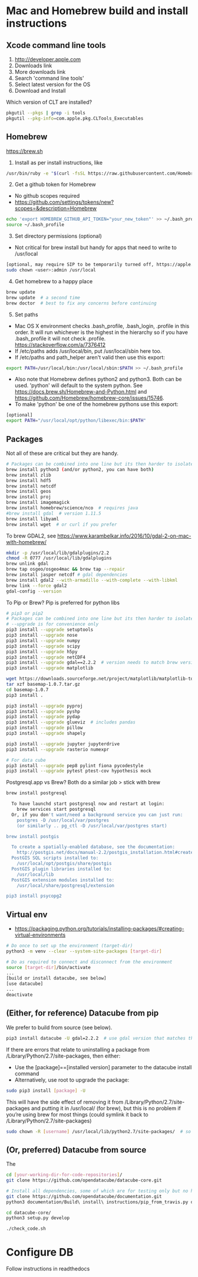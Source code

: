 # Mac and Homebrew build and install instructions

## Xcode command line tools
1. http://developer.apple.com
2. Downloads link
3. More downloads link
4. Search 'command line tools'
5. Select latest version for the OS
6. Download and Install

Which version of CLT are installed?
```bash
pkgutil --pkgs | grep -i tools
pkgutil --pkg-info=com.apple.pkg.CLTools_Executables
```

## Homebrew
https://brew.sh

1. Install as per install instructions, like
```bash
/usr/bin/ruby -e "$(curl -fsSL https://raw.githubusercontent.com/Homebrew/install/master/install)"
```

2. Get a github token for Homebrew
  * No github scopes required
  * https://github.com/settings/tokens/new?scopes=&description=Homebrew
```bash
echo 'export HOMEBREW_GITHUB_API_TOKEN="your_new_token"' >> ~/.bash_profile
source ~/.bash_profile
```

3. Set directory permissions (optional)
  * Not critical for brew install but handy for apps that need to write to /usr/local
```bash
[optional, may require SIP to be temporarily turned off, https://apple.stackexchange.com/questions/208478]
sudo chown <user>:admin /usr/local
```

4. Get homebrew to a happy place
```bash
brew update
brew update  # a second time
brew doctor  # best to fix any concerns before continuing
```

5. Set paths
  * Mac OS X environment checks .bash_profile, .bash_login, .profile in this order. It will run whichever is the highest in the hierarchy so if you have .bash_profile it will not check .profile. https://stackoverflow.com/a/7376412
  * If /etc/paths adds /usr/local/bin, put /usr/local/sbin here too.
  * If /etc/paths and path_helper aren't valid then use this export:
```bash
export PATH=/usr/local/bin:/usr/local/sbin:$PATH >> ~/.bash_profile
```
  * Also note that Homebrew defines python2 and python3. Both can be used. 'python' will default to the system python. See https://docs.brew.sh/Homebrew-and-Python.html and https://github.com/Homebrew/homebrew-core/issues/15746.
  * To make 'python' be one of the homebrew pythons use this export:
```bash
[optional]
export PATH="/usr/local/opt/python/libexec/bin:$PATH"
```

## Packages
Not all of these are critical but they are handy.
```bash
# Packages can be combined into one line but its then harder to isolate and fix any errors
brew install python3 (and/or python2, you can have both)
brew install zlib
brew install hdf5
brew install netcdf
brew install geos
brew install proj
brew install imagemagick
brew install homebrew/science/nco  # requires java
#brew install gdal  # version 1.11.5
brew install libyaml
brew install wget  # or curl if you prefer
```
To brew GDAL2, see https://www.karambelkar.info/2016/10/gdal-2-on-mac-with-homebrew/
```bash
mkdir -p /usr/local/lib/gdalplugins/2.2
chmod -R 0777 /usr/local/lib/gdalplugins
brew unlink gdal
brew tap osgeo/osgeo4mac && brew tap --repair
brew install jasper netcdf # gdal dependencies
brew install gdal2 --with-armadillo --with-complete --with-libkml
brew link --force gdal2
gdal-config --version
```

To Pip or Brew? Pip is preferred for python libs
```bash
# pip3 or pip2
# Packages can be combined into one line but its then harder to isolate and fix any errors
# --upgrade is for convenience only
pip3 install --upgrade setuptools
pip3 install --upgrade nose
pip3 install --upgrade numpy
pip3 install --upgrade scipy
pip3 install --upgrade h5py
pip3 install --upgrade netCDF4
pip3 install --upgrade gdal==2.2.2  # version needs to match brew version, e.g. 1.11.5 if using standard brew
pip3 install --upgrade matplotlib

wget https://downloads.sourceforge.net/project/matplotlib/matplotlib-toolkits/basemap-1.0.7/basemap-1.0.7.tar.gz
tar xzf basemap-1.0.7.tar.gz
cd basemap-1.0.7
pip3 install .

pip3 install --upgrade pyproj
pip3 install --upgrade pyshp
pip3 install --upgrade pydap
pip3 install --upgrade glueviz  # includes pandas
pip3 install --upgrade pillow
pip3 install --upgrade shapely

pip3 install --upgrade jupyter jupyterdrive
pip3 install --upgrade rasterio numexpr

# For data cube
pip3 install --upgrade pep8 pylint fiona pycodestyle
pip3 install --upgrade pytest ptest-cov hypothesis mock
```

Postgresql.app vs Brew? Both do a similar job > stick with brew
```bash
brew install postgresql

  To have launchd start postgresql now and restart at login:
    brew services start postgresql
  Or, if you don't want/need a background service you can just run:
    postgres -D /usr/local/var/postgres
    (or similarly .. pg_ctl -D /usr/local/var/postgres start)

brew install postgis

  To create a spatially-enabled database, see the documentation:
    http://postgis.net/docs/manual-2.2/postgis_installation.html#create_new_db_extensions
  PostGIS SQL scripts installed to:
    /usr/local/opt/postgis/share/postgis
  PostGIS plugin libraries installed to:
    /usr/local/lib
  PostGIS extension modules installed to:
    /usr/local/share/postgresql/extension

pip3 install psycopg2
```

## Virtual env
* https://packaging.python.org/tutorials/installing-packages/#creating-virtual-environments
```bash
# Do once to set up the environment (target-dir)
python3 -m venv --clear --system-site-packages [target-dir]

# Do as required to connect and disconnect from the environment
source [target-dir]/bin/activate
...
[build or install datacube, see below]
[use datacube]
...
deactivate
```

## (Either, for reference) Datacube from pip
We prefer to build from source (see below).

```bash
pip3 install datacube -U gdal=2.2.2  # use gdal version that matches the brew version, e.g. 1.11.5 if using standard brew
```

If there are errors that relate to uninstalling a package from /Library/Python/2.7/site-packages, then either:
  * Use the [package]==[installed version] parameter to the datacube install command
  * Alternatively, use root to upgrade the package:
```bash
sudo pip3 install [package] -U
```
   This will have the side effect of removing it from /Library/Python/2.7/site-packages and putting it in /usr/local/ (for brew), but this is no problem if you’re using brew for most things (could symlink it back to /Library/Python/2.7/site-packages)

```bash
sudo chown -R [username] /usr/local/lib/python2.7/site-packages/  # so you don’t need to be root for future pip updates.
```

## (Or, preferred) Datacube from source
The 

```bash
cd [your-working-dir-for-code-repositories]/
git clone https://github.com/opendatacube/datacube-core.git

# Install all dependencies, some of which are for testing only but no harm having them all
git clone https://github.com/opendatacube/documentation.git
python3 documentation/Build\ install\ instructions/pip_from_travis.py datacube-core/.travis/environment.yaml  

cd datacube-core/
python3 setup.py develop

./check_code.sh
```

# Configure DB
Follow instructions in readthedocs
